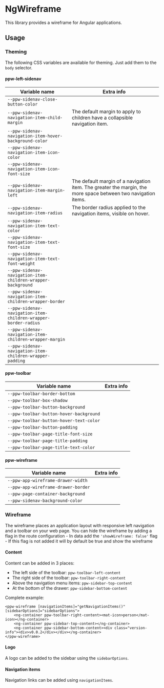 # NgWireframe

This library provides a wireframe for Angular applications.

## Usage

### Theming

The following CSS variables are available for theming. Just add them to the `body` selector.

#### ppw-left-sidenav

| Variable name                                                  | Extra info                                                                                                    |
| -------------------------------------------------------------- | ------------------------------------------------------------------------------------------------------------- |
| `--ppw-sidenav-close-button-color`                             |                                                                                                               |
| `--ppw-sidenav-navigation-item-child-margin`                   | The default margin to apply to children have a collapsible navigation item.                                   |
| `--ppw-sidenav-navigation-item-hover-background-color`         |                                                                                                               |
| `--ppw-sidenav-navigation-item-icon-color`                     |                                                                                                               |
| `--ppw-sidenav-navigation-item-icon-font-size`                 |                                                                                                               |
| `--ppw-sidenav-navigation-item-margin-left`                    | The default margin of a navigation item. The greater the margin, the more space between two navigation items. |
| `--ppw-sidenav-navigation-item-radius`                         | The border radius applied to the navigation items, visible on hover.                                          |
| `--ppw-sidenav-navigation-item-text-color`                     |                                                                                                               |
| `--ppw-sidenav-navigation-item-text-font-size`                 |                                                                                                               |
| `--ppw-sidenav-navigation-item-text-font-weight`               |                                                                                                               |
| `--ppw-sidenav-navigation-item-children-wrapper-background`    |                                                                                                               |
| `--ppw-sidenav-navigation-item-children-wrapper-border`        |                                                                                                               |
| `--ppw-sidenav-navigation-item-children-wrapper-border-radius` |                                                                                                               |
| `--ppw-sidenav-navigation-item-children-wrapper-margin`        |                                                                                                               |
| `--ppw-sidenav-navigation-item-children-wrapper-padding`       |                                                                                                               |

#### ppw-toolbar

| Variable name                           | Extra info |
| --------------------------------------- | ---------- |
| `--ppw-toolbar-border-bottom`           |            |
| `--ppw-toolbar-box-shadow`              |            |
| `--ppw-toolbar-button-background`       |            |
| `--ppw-toolbar-button-hover-background` |            |
| `--ppw-toolbar-button-hover-text-color` |            |
| `--ppw-toolbar-button-padding`          |            |
| `--ppw-toolbar-page-title-font-size`    |            |
| `--ppw-toolbar-page-title-padding`      |            |
| `--ppw-toolbar-page-title-text-color`   |            |

#### ppw-wireframe

| Variable name                       | Extra info |
| ----------------------------------- | ---------- |
| `--ppw-app-wireframe-drawer-width`  |            |
| `--ppw-app-wireframe-drawer-border` |            |
| `--ppw-page-container-background`   |            |
| `--ppw-sidenav-background-color`    |            |

### Wireframe

The wireframe places an application layout with responsive left navigation and a toolbar on your web page.
You can hide the wireframe by adding a flag in the route configuration - In data add the `'showWireframe: false'` flag - If this flag is not added it will by default be true and show the wireframe

#### Content

Content can be added in 3 places:

-   The left side of the toolbar: `ppw-toolbar-left-content`
-   The right side of the toolbar: `ppw-toolbar-right-content`
-   Above the navigation menu items: `ppw-sidebar-top-content`
-   At the bottom of the drawer: `ppw-sidebar-bottom-content`

Complete example:

    <ppw-wireframe [navigationItems]="getNavigationItems()" [sidebarOptions]="sidebarOptions">
        <ng-container ppw-toolbar-right-content><mat-icon>person</mat-icon></ng-container>
        <ng-container ppw-sidebar-top-content></ng-container>
        <ng-container ppw-sidebar-bottom-content><div class="version-info"><div>v0.0.2</div></div></ng-container>
    </ppw-wireframe>

#### Logo

A logo can be added to the sidebar using the `sidebarOptions`.

#### Navigation items

Navigation links can be added using `navigationItems`.
